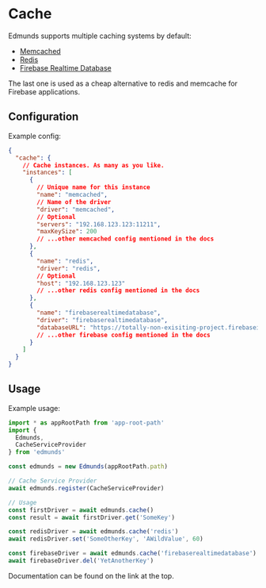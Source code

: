 # Cache

Edmunds supports multiple caching systems by default:
- [Memcached](https://www.npmjs.com/package/memcached)
- [Redis](https://www.npmjs.com/package/redis)
- [Firebase Realtime Database](https://firebase.google.com/docs/database/web/start)

The last one is used as a cheap alternative to redis and memcache for
Firebase applications.


## Configuration

Example config:
```json
{
  "cache": {
    // Cache instances. As many as you like.
    "instances": [
      {
        // Unique name for this instance
        "name": "memcached", 
        // Name of the driver 
        "driver": "memcached",
        // Optional
      	"servers": "192.168.123.123:11211",
      	"maxKeySize": 200
      	// ...other memcached config mentioned in the docs
      },
      {
        "name": "redis",
        "driver": "redis",
        // Optional
        "host": "192.168.123.123"
      	// ...other redis config mentioned in the docs
      },
      {
        "name": "firebaserealtimedatabase",
        "driver": "firebaserealtimedatabase",
        "databaseURL": "https://totally-non-exisiting-project.firebaseio.com"
      	// ...other firebase config mentioned in the docs
      }
    ]
  }
}
```


## Usage

Example usage:
```typescript
import * as appRootPath from 'app-root-path'
import {
  Edmunds,
  CacheServiceProvider
} from 'edmunds'

const edmunds = new Edmunds(appRootPath.path)

// Cache Service Provider
await edmunds.register(CacheServiceProvider)

// Usage
const firstDriver = await edmunds.cache()
const result = await firstDriver.get('SomeKey')

const redisDriver = await edmunds.cache('redis')
await redisDriver.set('SomeOtherKey', 'AWildValue', 60)

const firebaseDriver = await edmunds.cache('firebaserealtimedatabase')
await firebaseDriver.del('YetAnotherKey')
```

Documentation can be found on the link at the top.
